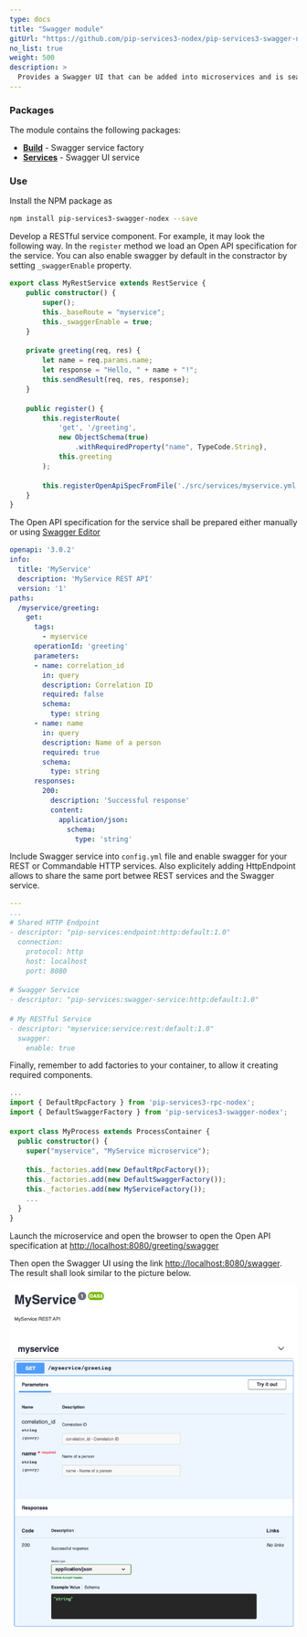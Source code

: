 ```yaml
---
type: docs
title: "Swagger module"
gitUrl: "https://github.com/pip-services3-nodex/pip-services3-swagger-nodex"
no_list: true
weight: 500
description: > 
  Provides a Swagger UI that can be added into microservices and is seamlessly integrated with existing REST and Commandable HTTP services.
---
```



### Packages

The module contains the following packages:

- [**Build**](build) - Swagger service factory
- [**Services**](services) - Swagger UI service

### Use

Install the NPM package as
```bash
npm install pip-services3-swagger-nodex --save
```

Develop a RESTful service component. For example, it may look the following way.
In the `register` method we load an Open API specification for the service.
You can also enable swagger by default in the constractor by setting `_swaggerEnable` property.
```typescript
export class MyRestService extends RestService {
    public constructor() {
        super();
        this._baseRoute = "myservice";
        this._swaggerEnable = true;
    }

    private greeting(req, res) {
        let name = req.params.name;
        let response = "Hello, " + name + "!";
        this.sendResult(req, res, response);
    }
        
    public register() {
        this.registerRoute(
            'get', '/greeting', 
            new ObjectSchema(true)
                .withRequiredProperty("name", TypeCode.String),
            this.greeting
        );
        
        this.registerOpenApiSpecFromFile('./src/services/myservice.yml');
    }
}
```

The Open API specification for the service shall be prepared either manually
or using [Swagger Editor](https://editor.swagger.io/)
```yaml
openapi: '3.0.2'
info:
  title: 'MyService'
  description: 'MyService REST API'
  version: '1'
paths:
  /myservice/greeting:
    get:
      tags:
        - myservice
      operationId: 'greeting'
      parameters:
      - name: correlation_id
        in: query
        description: Correlation ID
        required: false
        schema:
          type: string
      - name: name
        in: query
        description: Name of a person
        required: true
        schema:
          type: string
      responses:
        200:
          description: 'Successful response'
          content:
            application/json:
              schema:
                type: 'string'
```

Include Swagger service into `config.yml` file and enable swagger for your REST or Commandable HTTP services.
Also explicitely adding HttpEndpoint allows to share the same port betwee REST services and the Swagger service.
```yaml
---
...
# Shared HTTP Endpoint
- descriptor: "pip-services:endpoint:http:default:1.0"
  connection:
    protocol: http
    host: localhost
    port: 8080

# Swagger Service
- descriptor: "pip-services:swagger-service:http:default:1.0"

# My RESTful Service
- descriptor: "myservice:service:rest:default:1.0"
  swagger:
    enable: true
```

Finally, remember to add factories to your container, to allow it creating required components.
```typescript
...
import { DefaultRpcFactory } from 'pip-services3-rpc-nodex';
import { DefaultSwaggerFactory } from 'pip-services3-swagger-nodex';

export class MyProcess extends ProcessContainer {
  public constructor() {
    super("myservice", "MyService microservice");
    
    this._factories.add(new DefaultRpcFactory());
    this._factories.add(new DefaultSwaggerFactory());
    this._factories.add(new MyServiceFactory());
    ...
  }
}
```

Launch the microservice and open the browser to open the Open API specification at
[http://localhost:8080/greeting/swagger](http://localhost:8080/greeting/swagger)

Then open the Swagger UI using the link [http://localhost:8080/swagger](http://localhost:8080/swagger).
The result shall look similar to the picture below.

<img src="swagger-ui.png"/>

